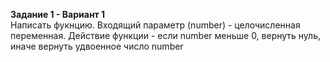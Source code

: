 **Задание 1 - Вариант 1**  
Написать фукнцию. Входящий параметр (number) - целочисленная переменная. Действие
функции - если number меньше 0, вернуть нуль, иначе вернуть удвоенное число number
